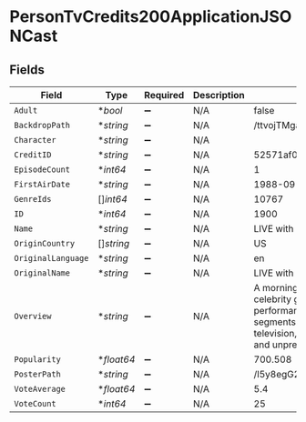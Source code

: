 # PersonTvCredits200ApplicationJSONCast


## Fields

| Field                                                                                                                                                                                             | Type                                                                                                                                                                                              | Required                                                                                                                                                                                          | Description                                                                                                                                                                                       | Example                                                                                                                                                                                           |
| ------------------------------------------------------------------------------------------------------------------------------------------------------------------------------------------------- | ------------------------------------------------------------------------------------------------------------------------------------------------------------------------------------------------- | ------------------------------------------------------------------------------------------------------------------------------------------------------------------------------------------------- | ------------------------------------------------------------------------------------------------------------------------------------------------------------------------------------------------- | ------------------------------------------------------------------------------------------------------------------------------------------------------------------------------------------------- |
| `Adult`                                                                                                                                                                                           | **bool*                                                                                                                                                                                           | :heavy_minus_sign:                                                                                                                                                                                | N/A                                                                                                                                                                                               | false                                                                                                                                                                                             |
| `BackdropPath`                                                                                                                                                                                    | **string*                                                                                                                                                                                         | :heavy_minus_sign:                                                                                                                                                                                | N/A                                                                                                                                                                                               | /ttvojTMgaIN7U8gqB5LlNqO4vPN.jpg                                                                                                                                                                  |
| `Character`                                                                                                                                                                                       | **string*                                                                                                                                                                                         | :heavy_minus_sign:                                                                                                                                                                                | N/A                                                                                                                                                                                               |                                                                                                                                                                                                   |
| `CreditID`                                                                                                                                                                                        | **string*                                                                                                                                                                                         | :heavy_minus_sign:                                                                                                                                                                                | N/A                                                                                                                                                                                               | 52571af019c29571140d5c92                                                                                                                                                                          |
| `EpisodeCount`                                                                                                                                                                                    | **int64*                                                                                                                                                                                          | :heavy_minus_sign:                                                                                                                                                                                | N/A                                                                                                                                                                                               | 1                                                                                                                                                                                                 |
| `FirstAirDate`                                                                                                                                                                                    | **string*                                                                                                                                                                                         | :heavy_minus_sign:                                                                                                                                                                                | N/A                                                                                                                                                                                               | 1988-09-05                                                                                                                                                                                        |
| `GenreIds`                                                                                                                                                                                        | []*int64*                                                                                                                                                                                         | :heavy_minus_sign:                                                                                                                                                                                | N/A                                                                                                                                                                                               | 10767                                                                                                                                                                                             |
| `ID`                                                                                                                                                                                              | **int64*                                                                                                                                                                                          | :heavy_minus_sign:                                                                                                                                                                                | N/A                                                                                                                                                                                               | 1900                                                                                                                                                                                              |
| `Name`                                                                                                                                                                                            | **string*                                                                                                                                                                                         | :heavy_minus_sign:                                                                                                                                                                                | N/A                                                                                                                                                                                               | LIVE with Kelly and Mark                                                                                                                                                                          |
| `OriginCountry`                                                                                                                                                                                   | []*string*                                                                                                                                                                                        | :heavy_minus_sign:                                                                                                                                                                                | N/A                                                                                                                                                                                               | US                                                                                                                                                                                                |
| `OriginalLanguage`                                                                                                                                                                                | **string*                                                                                                                                                                                         | :heavy_minus_sign:                                                                                                                                                                                | N/A                                                                                                                                                                                               | en                                                                                                                                                                                                |
| `OriginalName`                                                                                                                                                                                    | **string*                                                                                                                                                                                         | :heavy_minus_sign:                                                                                                                                                                                | N/A                                                                                                                                                                                               | LIVE with Kelly and Mark                                                                                                                                                                          |
| `Overview`                                                                                                                                                                                        | **string*                                                                                                                                                                                         | :heavy_minus_sign:                                                                                                                                                                                | N/A                                                                                                                                                                                               | A morning talk show with A-list celebrity guests, top-notch performances and one-of-a-kind segments that are unrivaled on daytime television, plus spontaneous, hilarious and unpredictable talk. |
| `Popularity`                                                                                                                                                                                      | **float64*                                                                                                                                                                                        | :heavy_minus_sign:                                                                                                                                                                                | N/A                                                                                                                                                                                               | 700.508                                                                                                                                                                                           |
| `PosterPath`                                                                                                                                                                                      | **string*                                                                                                                                                                                         | :heavy_minus_sign:                                                                                                                                                                                | N/A                                                                                                                                                                                               | /l5y8egG27p2fSTyq8s21SQMmQLy.jpg                                                                                                                                                                  |
| `VoteAverage`                                                                                                                                                                                     | **float64*                                                                                                                                                                                        | :heavy_minus_sign:                                                                                                                                                                                | N/A                                                                                                                                                                                               | 5.4                                                                                                                                                                                               |
| `VoteCount`                                                                                                                                                                                       | **int64*                                                                                                                                                                                          | :heavy_minus_sign:                                                                                                                                                                                | N/A                                                                                                                                                                                               | 25                                                                                                                                                                                                |